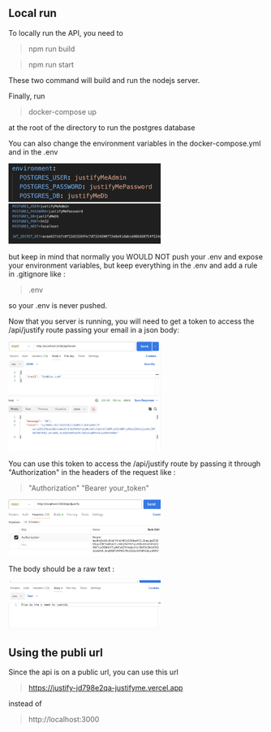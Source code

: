 ## Local run
To locally run the API, you need to

> npm run build

> npm run start

These two command will build and run the nodejs server.

Finally, run

> docker-compose up

at the root of the directory to run the postgres database

You can also change the environment variables in the docker-compose.yml and in the .env

<img src="images/docker-compose-env.png" alt="docker-compose environment variables" width="300"/>

<img src="images/env_screenshot.png" alt=".env file" width="300"/>

but keep in mind that normally you WOULD NOT push your .env and expose your environment variables, but keep everything in the .env and add a rule in .gitignore like :

> .env

so your .env is never pushed.

Now that you server is running, you will need to get a token to access the /api/justify route passing your email in a json body:

<img src="images/token_route.png" alt="token route" width="300"/>

You can use this token to access the /api/justify route by passing it through "Authorization" in the headers of the request like :
> "Authorization" "Bearer your_token"

<img src="images/authorization_headers.png" alt="authorization headers" width="300"/>

The body should be a raw text :

<img src="images/plain_text.png" alt="plain text" width="300"/>

## Using the publi url

Since the api is on a public url, you can use this url

> https://justify-jd798e2qa-justifyme.vercel.app

instead of 

> http://localhost:3000
